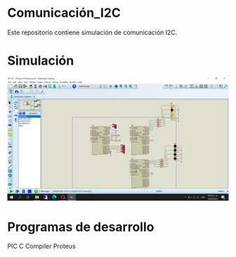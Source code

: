 # Comunicación_I2C
Este repositorio contiene simulación de comunicación I2C.

# Simulación 
![Image text](https://github.com/jogonzalez90/Comunicacion_I2C/blob/main/I2C.png)

# Programas de desarrollo
PIC C Compiler
Proteus
